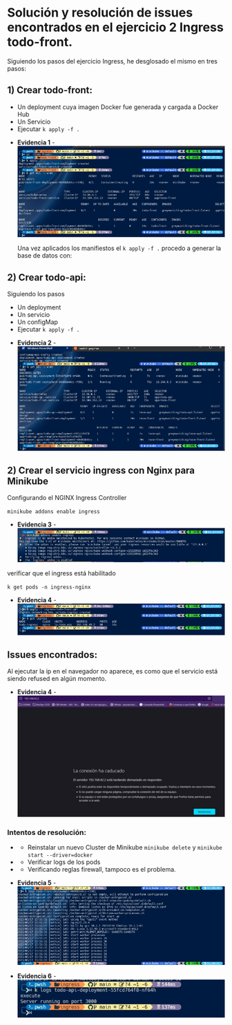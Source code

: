 
# Solución y resolución de issues encontrados en el ejercicio 2 Ingress todo-front.

Siguiendo los pasos del ejercicio Ingress, he desglosado el mismo en tres pasos:

## 1) Crear todo-front:

   * Un deployment cuya imagen Docker fue generada y cargada a Docker Hub
   * Un Servicio
   * Ejecutar `k apply -f . `

- **Evidencia 1** - ![Figura 1](../monolito/Assets/Ingress_todo-front-dplymnt.jpg)

   Una vez aplicados los manifiestos el ` k apply -f . ` procedo a generar la base de datos con:

## 2) Crear todo-api:

   Siguiendo los pasos

   * Un deployment
   * Un servicio
   * Un configMap
   * Ejecutar `k apply -f . `

   - **Evidencia 2** - ![Figura 2](../monolito//Assets/Ingress_todo-api-dplymnt.jpg)

## 2) Crear el servicio ingress con Nginx para Minikube

Configurando el NGINX Ingress Controller

`minikube addons enable ingress`

- **Evidencia 3** - ![Figura 3](../monolito//Assets/Ingress_install-addons.jpg)

verificar que el ingress está habilitado

`k get pods -n ingress-nginx`

- **Evidencia 4** - ![Figura 4](../monolito//Assets/Ingress_todo-ingress-service.jpg)

## Issues encontrados:

   Al ejecutar la ip en el navegador no aparece, es como que el servicio está siendo refused en algún momento.

- **Evidencia 4** - ![Figura 5](../monolito//Assets/Ingress_host-error-browser.jpg)

### Intentos de resolución:

   - * Reinstalar un nuevo Cluster de Minikube `minikube delete` y `minikube start --driver=docker`
   - * Verificar logs de los pods
   - * Verificando reglas firewall, tampoco es el problema.

- **Evidencia 5** - ![Figura 6](../monolito//Assets/Ingress-logs-front.jpg)
- **Evidencia 6** - ![Figura 7](../monolito//Assets/Ingress-logs-api.jpg)